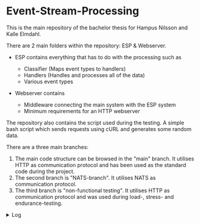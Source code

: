 # Event-Stream-Processing

This is the main repository of the bachelor thesis for Hampus Nilsson and Kalle Elmdahl.

There are 2 main folders within the repository: ESP & Webserver.

* ESP contains everything that has to do with the processing such as
  * Classifier (Maps event types to handlers)
  * Handlers (Handles and processes all of the data)
  * Various event types

 * Webserver contains
    *  Middleware connecting the main system with the ESP system
    *  Minimum requirements for an HTTP webserver

The repository also contains the script used during the testing. A simple bash script which sends requests using cURL and generates some random data.

There are a three main branches:
1. The main code structure can be browsed in the "main" branch. It utilises HTTP as communication protocol and has been used as the standard code during the project.
2. The second branch is "NATS-branch". It utilises NATS as communication protocol.
3. The third branch is "non-functional testing". It utilises HTTP as communication protocol and was used during load-, stress- and endurance-testing.


<details>
  <summary>Log</summary>
  
  ### 2023-02-01
  Setup: Getting to know the office, installing visual studio. Getting familiar with environment
  Getting to know c#
  Started implementing some basic functions and middlewares with a webserver. Middlewares include: Logging and basic analytics such as saving the amount of times the endpoint was requested.
  Played around with tests, TestHost and TestServer following this: https://www.roundthecode.com/dotnet/asp-net-core-web-api/asp-net-core-testserver-xunit-test-web-api-endpoints. Had a problem but eventually did Assembly.Load(“TestAPI”) and then it worked.
  
  ### 2023-02-02
  
  Had a quick meeting with external supervisor talking about the next step. Our plan is to create a Miro board so that everyone involved will have the same expectations of what the result will look like.

  Created a Miro board with a simple representation of what the ESP will consist of. ![Miro Board](./documenting-resources/ESP-Unit1.png?raw=true "=)")

  Spend most of the day researching event streams and processing. Wrote about 1/3 of the individual plan.


  ### 2023-02-06

  Mostly spent out time working on our individual report. Eventually we started writing the start of the ESP. By the end of friday, we had a parser that could handle both JSON and HTTP requests and in turn transform them into a special type.


  ### 2023-02-07

  Finished our individual plan and sent it our supervisor for a quick review. Looked into a lot of sources and references for our pre-study. Development wise, we started to implement our classifiers along with the filters. We also visualized how the relation between classifiers and filters will be done. For the next time, we will start implementing testing for our parsers to make sure that they will be able to handle eventual complications (Error handling). We will also start working on our memory store and the actual functionality of our classifiers. 


  ### 2023-02-20

  Wrote some tests and started working on some of the specifics of the parsers. We havent started working on our classifiers yet. The next step is to start working on the classifiers along with setting everything up with a kestal webserver in order to get more of a flow in order. We're gonna check out redis as well with faker.net in order to generate and persist some data in accordance with the classifiers.


  ### 2023-02-22

  Today we focused mostly on implementing the functionality of the Classify function of the AnomalyClassifier. We finally installed Rider which improved effieciency by infinite %. We built our in-memory store with autoclear functionality such as a rolling window, removing the oldest stored event and interval based clearing. We started cleaning up with some util functions, separating, and de-coupling them from other functions.
  


  ### 2023-03-15

  Today we focused on getting our TestHost for the webserver up and running. Our intention was to test using generated data from Faker.Net Github Repo. When that was done we rewrote and restructured some of our functions along with implemented a basic trendingHandler. We also wrote a script which sent requests using curl with about 0.5 seconds delay on a loop as to simulate an event stream. 


  ### 2023-03-17
  We started looking into redis and set up a quick server for it. We also talked with out external supervisor about the next step and we will start looking inot apache kafka, redis, NATs for comparing the persisting of data in the event stream. We also started to read about attributes.


  ### 2023-03-20
  We successed in writing a config for dependency injection following this example: https://www.azureblue.io/writing-factory-based-asp-net-core-middleware-part-4/
  
  ### 2023-03-28
  Started working with Redis. Preparing for refactors
  
  ### 2023-03-30
  Refactored project, added threading
  
  ### 2023-04-25
  Replaced String array with HashSet. Created new branch, implemented NATS. Prepared for measureing
  
  ### 2023-04-26
  Wrote request script for non-functional tests
  
  ### 2023-05-16
  Implemented stress and load tests.
  
  ### 2023-05-17
  Implemented functionality for endurance testing
</details>

